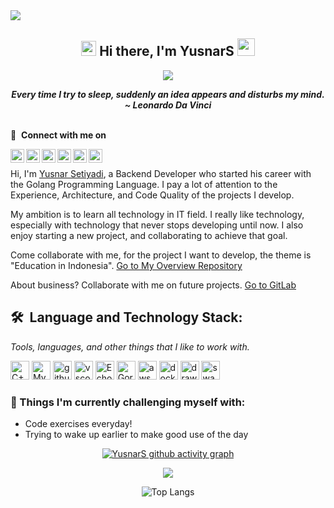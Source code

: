 <div>
<img align="center" src="https://i.imgur.com/4ASafy0.png">
</div>

<h2 align="center">
  <img src="https://media.giphy.com/media/yo1whaKkz38ME/giphy.gif" width="24px"> Hi there, I'm YusnarS 
  <img src="https://media.giphy.com/media/hvRJCLFzcasrR4ia7z/giphy.gif" width="28">
</h2>

<p align="center">
  <a href="https://github.com/DenverCoder1/readme-typing-svg"><img src="https://readme-typing-svg.herokuapp.com?lines=Backend+Developer;Informatics+Engineering+Student;Problem%20Solver;Always%20learning%20New%20Things&center=true&width=500&height=50"></a>
</p>

<p align='center'><em><b>Every time I try to sleep, suddenly an idea appears and disturbs my mind.</b></em>
<br/>
 <em><b>~ Leonardo Da Vinci</b></em>
<br><br/>

🔗 &nbsp;**Connect with me on**

<p align="left">
<a href="https://discordapp.com/channels/@me/yusnarstyd#0276/">
  <img align="left" alt="YusnarS Discord" width="22px" src="https://raw.githubusercontent.com/peterthehan/peterthehan/master/assets/discord.svg" />
</a>

<a href="https://www.instagram.com/yusnars_/">
  <img align="left" alt="YusnarS Instagram" width="22px" src="https://raw.githubusercontent.com/rahuldkjain/github-profile-readme-generator/master/src/images/icons/Social/instagram.svg" />
</a>

<a href="https://twitter.com/setiyadi_yusnar">
  <img align="left" alt="Yusnar Setiyadi | Twitter" width="22px" src="https://raw.githubusercontent.com/peterthehan/peterthehan/master/assets/twitter.svg" />
</a>

<a href="https://www.linkedin.com/in/yusnar-setiyadi-82b079252/">
  <img align="left" alt="YusnarS LinkedIN" width="22px" src="https://raw.githubusercontent.com/peterthehan/peterthehan/master/assets/linkedin.svg" />
</a>

<a href="https://t.me/yusnarstyd">
  <img align="left" alt="YusnarS Telegram" width="22px" src="https://upload.wikimedia.org/wikipedia/commons/8/82/Telegram_logo.svg" />
</a>

<a href="https://t.me/yusnarstyd">
  <img align="left" alt="YusnarS Gmail" width="22px" src="https://upload.wikimedia.org/wikipedia/commons/7/7e/Gmail_icon_%282020%29.svg" />
</a>

<br />
</h1>

Hi, I'm [Yusnar Setiyadi](https://github.com/yusnarsetiyadi), a Backend Developer who started his career with the Golang Programming Language. I pay a lot of attention to the Experience, Architecture, and Code Quality of the projects I develop.

My ambition is to learn all technology in IT field. I really like technology, especially with technology that never stops developing until now. I also enjoy starting a new project, and collaborating to achieve that goal.

Come collaborate with me, for the project I want to develop, the theme is "Education in Indonesia". [Go to My Overview Repository](https://github.com/yusnarsetiyadi/MyProject-innonFormal.edu)

About business? Collaborate with me on future projects. [Go to GitLab](https://gitlab.com/yusnarsetiyadi/nars)

## 🛠 **&nbsp;Language and Technology Stack:** 
<i>Tools, languages, and other things that I like to work with.</i> 

<a href="https://go.dev/" target="_blank" rel="noreferrer"><img src="https://go.dev/blog/go-brand/Go-Logo/SVG/Go-Logo_Aqua.svg" height="30" alt="C++" /></a>
<a href="https://www.mysql.com/" target="_blank" rel="noreferrer"><img src="https://raw.githubusercontent.com/danielcranney/readme-generator/main/public/icons/skills/mysql-colored.svg" height="30" alt="MySQL" /></a>
<a href="https://github.com/" target="_blank" rel="noreferrer"><img src="https://cdn4.iconfinder.com/data/icons/iconsimple-logotypes/512/github-512.png" height="30" alt="github" /></a>
<a href="https://code.visualstudio.com/" target="_blank" rel="noreferrer"><img src="https://upload.wikimedia.org/wikipedia/commons/thumb/9/9a/Visual_Studio_Code_1.35_icon.svg/1024px-Visual_Studio_Code_1.35_icon.svg.png" height="30" alt="vscode" /></a>
<a href="https://echo.labstack.com/" target="_blank" rel="noreferrer"><img src="https://avatars.githubusercontent.com/u/2624634?s=200&v=4" height="30" alt="Echo Framework" /></a>
<a href="https://gorm.io/" target="_blank" rel="noreferrer"><img src="https://avatars.githubusercontent.com/u/15127678?s=200&v=4" height="30" alt="Gorm.io" /></a>
<a href="https://aws.amazon.com/id/free/?trk=1c14a165-38db-4a0e-9720-b7f90102cdee&sc_channel=ps&s_kwcid=AL!4422!3!580993131488!e!!g!!aws&ef_id=Cj0KCQiAiJSeBhCCARIsAHnAzT9lpNqQ6prsd7hqrCcqhGVLLxA9WhG84yCFJNM0_Z9hqHziGHEL6wkaAv4YEALw_wcB:G:s&s_kwcid=AL!4422!3!580993131488!e!!g!!aws" target="_blank" rel="noreferrer"><img src="https://futurumresearch.com/wp-content/uploads/2020/01/aws-logo-1280x720.png" height="30" alt="aws" /></a>
<a href="https://www.docker.com/" target="_blank" rel="noreferrer"><img src="https://www.docker.com/wp-content/uploads/2022/03/vertical-logo-monochromatic.png" height="30" alt="docker" /></a>
<a href="https://app.diagrams.net" target="_blank" rel="noreferrer"><img src="https://upload.wikimedia.org/wikipedia/commons/3/3e/Diagrams.net_Logo.svg" height="30" alt="draw.io" /></a>
<a href="https://app.swaggerhub.com" target="_blank" rel="noreferrer"><img src="https://seeklogo.com/images/S/swaggerhub-logo-52BE4455D6-seeklogo.com.png" height="30" alt="swaggerhub" /></a>

### 💪&nbsp;Things I'm currently challenging myself with:
- Code exercises everyday!
- Trying to wake up earlier to make good use of the day

<div align="center">

[![YusnarS github activity graph](https://github-readme-activity-graph.cyclic.app/graph?username=yusnarsetiyadi&theme=high-contrast&custom_title=Yusnar%20Setiyadi's%20Contribution%20Graph)](https://github.com/ashutosh00710/github-readme-activity-graph)

<a href="https://github.com/yusnarsetiyadi"><img src="https://github-readme-streak-stats.herokuapp.com/?user=yusnarsetiyadi&stroke=ffffff&background=000000&ring=0891b2&fire=FF0000&currStreakNum=ffffff&currStreakLabel=0891b2&sideNums=ffffff&sideLabels=ffffff&dates=ffffff&hide_border=true" /></a>
  
![Top Langs](https://github-readme-stats.vercel.app/api/top-langs/?username=yusnarsetiyadi&theme=tokyonight)
</div>

